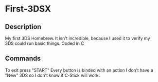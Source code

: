# First-3DSX
## Description
My first 3DS Homebrew.
It isn't incredible, because I used it to verify my 3DS could run basic things.
Coded in C
## Commands
To exit press "START"
Every button is binded with an action
I don't have a "New" 3DS so I don't know if C-Stick will work.
